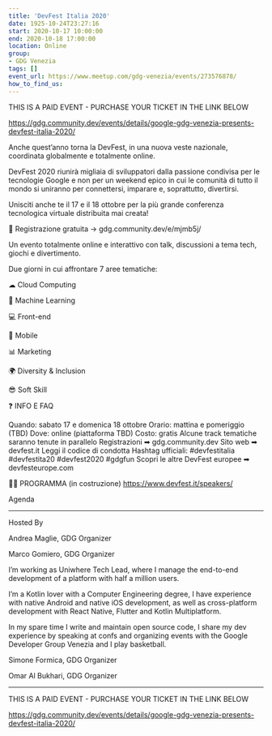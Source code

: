 ```yaml
---
title: 'DevFest Italia 2020'
date: 1925-10-24T23:27:16
start: 2020-10-17 10:00:00
end: 2020-10-18 17:00:00
location: Online
group:
- GDG Venezia
tags: []
event_url: https://www.meetup.com/gdg-venezia/events/273576878/
how_to_find_us:
---
```


THIS IS A PAID EVENT - PURCHASE YOUR TICKET IN THE LINK BELOW

https://gdg.community.dev/events/details/google-gdg-venezia-presents-devfest-italia-2020/

Anche quest’anno torna la DevFest, in una nuova veste nazionale, coordinata globalmente e totalmente online.

DevFest 2020 riunirà migliaia di sviluppatori dalla passione condivisa per le tecnologie Google e non per un weekend epico in cui le comunità di tutto il mondo si uniranno per connettersi, imparare e, soprattutto, divertirsi.

Unisciti anche te il 17 e il 18 ottobre per la più grande conferenza tecnologica virtuale distribuita mai creata!

🎫 Registrazione gratuita → gdg.community.dev/e/mjmb5j/

Un evento totalmente online e interattivo con talk, discussioni a tema tech, giochi e divertimento.

Due giorni in cui affrontare 7 aree tematiche:

☁ Cloud Computing

🤖 Machine Learning

💻 Front-end

📱 Mobile

📊 Marketing

🌍 Diversity & Inclusion

😎 Soft Skill

❓ INFO E FAQ

Quando: sabato 17 e domenica 18 ottobre
Orario: mattina e pomeriggio (TBD)
Dove: online (piattaforma TBD)
Costo: gratis
Alcune track tematiche saranno tenute in parallelo
Registrazioni ➡ gdg.community.dev
Sito web ➡ devfest.it
Leggi il codice di condotta
Hashtag ufficiali: #devfestitalia #devfestita20 #devfest2020 #gdgfun
Scopri le altre DevFest europee ➡ devfesteurope.com

👩‍💻 PROGRAMMA (in costruzione)
https://www.devfest.it/speakers/

Agenda

---

Hosted By

Andrea Maglie, GDG Organizer

Marco Gomiero, GDG Organizer

I’m working as Uniwhere Tech Lead, where I manage the end-to-end development of a platform with half a million users.

I’m a Kotlin lover with a Computer Engineering degree, I have experience with native Android and native iOS development, as well as cross-platform development with React Native, Flutter and Kotlin Multiplatform.

In my spare time I write and maintain open source code, I share my dev experience by speaking at confs and organizing events with the Google Developer Group Venezia and I play basketball.

Simone Formica, GDG Organizer

Omar Al Bukhari, GDG Organizer

---

THIS IS A PAID EVENT - PURCHASE YOUR TICKET IN THE LINK BELOW

https://gdg.community.dev/events/details/google-gdg-venezia-presents-devfest-italia-2020/
